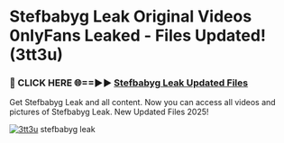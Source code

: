 # Stefbabyg Leak Original Videos 0nlyFans Leaked - Files Updated! (3tt3u)

<h3>🔴 CLICK HERE 🌐==►► <a href="https://tinyurl.com/3hn5wdd3" rel="nofollow">Stefbabyg Leak Updated Files</a></h3>

Get Stefbabyg Leak and all content. Now you can access all videos and pictures of Stefbabyg Leak. New Updated Files 2025!

[![3tt3u](https://i.imgur.com/4HnBqBT.gif)](https://tinyurl.com/3hn5wdd3)
stefbabyg leak